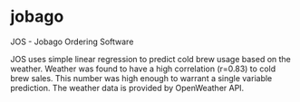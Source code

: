 # jobago
JOS - Jobago Ordering Software


JOS uses simple linear regression to predict cold brew usage based on the weather.  Weather was found to have a high correlation (r=0.83) to cold brew sales.
This number was high enough to warrant a single variable prediction.  The weather data is provided by OpenWeather API. 
